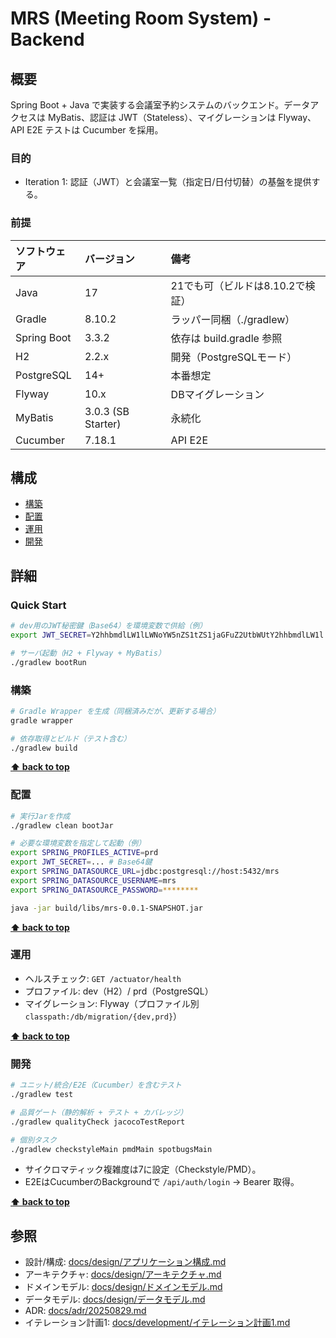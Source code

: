 # MRS (Meeting Room System) - Backend

## 概要

Spring Boot + Java で実装する会議室予約システムのバックエンド。データアクセスは MyBatis、認証は JWT（Stateless）、マイグレーションは Flyway、API E2E テストは Cucumber を採用。

### 目的

- Iteration 1: 認証（JWT）と会議室一覧（指定日/日付切替）の基盤を提供する。

### 前提

| ソフトウェア | バージョン | 備考 |
| :-- | :-- | :-- |
| Java | 17 | 21でも可（ビルドは8.10.2で検証） |
| Gradle | 8.10.2 | ラッパー同梱（./gradlew） |
| Spring Boot | 3.3.2 | 依存は build.gradle 参照 |
| H2 | 2.2.x | 開発（PostgreSQLモード） |
| PostgreSQL | 14+ | 本番想定 |
| Flyway | 10.x | DBマイグレーション |
| MyBatis | 3.0.3 (SB Starter) | 永続化 |
| Cucumber | 7.18.1 | API E2E |

## 構成

- [構築](#構築)
- [配置](#配置)
- [運用](#運用)
- [開発](#開発)

## 詳細

### Quick Start

```bash
# dev用のJWT秘密鍵（Base64）を環境変数で供給（例）
export JWT_SECRET=Y2hhbmdlLW1lLWNoYW5nZS1tZS1jaGFuZ2UtbWUtY2hhbmdlLW1l

# サーバ起動（H2 + Flyway + MyBatis）
./gradlew bootRun
```

### 構築

```bash
# Gradle Wrapper を生成（同梱済みだが、更新する場合）
gradle wrapper

# 依存取得とビルド（テスト含む）
./gradlew build
```

**[⬆ back to top](#構成)**

### 配置

```bash
# 実行Jarを作成
./gradlew clean bootJar

# 必要な環境変数を指定して起動（例）
export SPRING_PROFILES_ACTIVE=prd
export JWT_SECRET=... # Base64鍵
export SPRING_DATASOURCE_URL=jdbc:postgresql://host:5432/mrs
export SPRING_DATASOURCE_USERNAME=mrs
export SPRING_DATASOURCE_PASSWORD=********

java -jar build/libs/mrs-0.0.1-SNAPSHOT.jar
```

**[⬆ back to top](#構成)**

### 運用

- ヘルスチェック: `GET /actuator/health`
- プロファイル: dev（H2）/ prd（PostgreSQL）
- マイグレーション: Flyway（プロファイル別 `classpath:/db/migration/{dev,prd}`）

**[⬆ back to top](#構成)**

### 開発

```bash
# ユニット/統合/E2E（Cucumber）を含むテスト
./gradlew test

# 品質ゲート（静的解析 + テスト + カバレッジ）
./gradlew qualityCheck jacocoTestReport

# 個別タスク
./gradlew checkstyleMain pmdMain spotbugsMain
```

- サイクロマティック複雑度は7に設定（Checkstyle/PMD）。
- E2EはCucumberのBackgroundで `/api/auth/login` → Bearer 取得。

**[⬆ back to top](#構成)**

## 参照

- 設計/構成: [docs/design/アプリケーション構成.md](../../../docs/design/アプリケーション構成.md)
- アーキテクチャ: [docs/design/アーキテクチャ.md](../../../docs/design/アーキテクチャ.md)
- ドメインモデル: [docs/design/ドメインモデル.md](../../../docs/design/ドメインモデル.md)
- データモデル: [docs/design/データモデル.md](../../../docs/design/データモデル.md)
- ADR: [docs/adr/20250829.md](../../../docs/adr/20250829.md)
- イテレーション計画1: [docs/development/イテレーション計画1.md](../../../docs/development/イテレーション計画1.md)